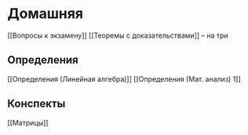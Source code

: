 # Домашняя
[[Вопросы к экзамену]]
[[Теоремы с доказательствами]] – на три
## Определения
[[Определения (Линейная алгебра)]]
[[Определения (Мат. анализ) 1]]
## Конспекты
[[Матрицы]]